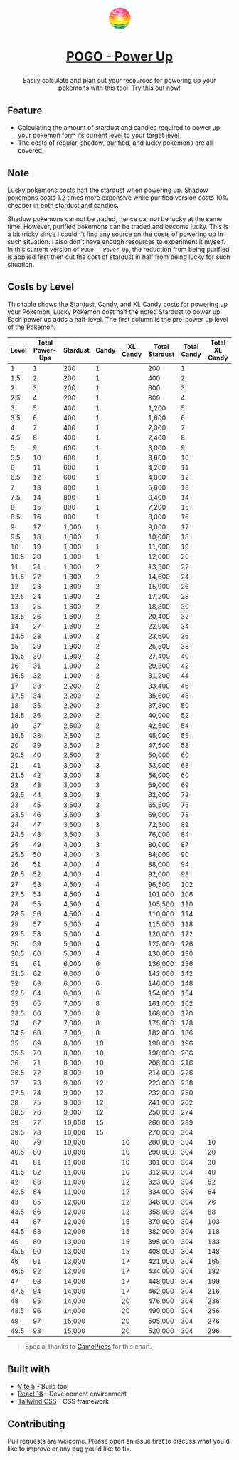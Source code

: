 <p align="center"><a href=""><img width="55" src="./public/candy.png"></a></p>

# <p align="center"><a href="">POGO - Power Up</a></p>

<p align="center">Easily calculate and plan out your resources for powering up your pokemons with this tool. <a href="">Try this out now!</a></p>

## Feature
- Calculating the amount of stardust and candies required to power up your pokemon form its current level to your target level
- The costs of regular, shadow, purified, and lucky pokemons are all covered

## Note

Lucky pokemons costs half the stardust when powering up. Shadow pokemons costs 1.2 times more expensive while purified version costs 10% cheaper in both stardust and candies.

Shadow pokemons cannot be traded, hence cannot be lucky at the same time. However, purified pokemons can be traded and become lucky. This is a bit tricky since I couldn't find any source on the costs of powering up in such situation. I also don't have enough resources to experiment it myself. In this current version of `POGO - Power Up`, the reduction from being purified is applied first then cut the cost of stardust in half from being lucky for such situation.

## Costs by Level

This table shows the Stardust, Candy, and XL Candy costs for powering up your Pokemon. Lucky Pokemon cost half the noted Stardust to power up. Each power up adds a half-level. The first column is the pre-power up level of the Pokemon.

| Level | Total Power-Ups | Stardust | Candy | XL Candy | Total Stardust | Total Candy | Total XL Candy |
|-------|-----------------|----------|-------|----------|----------------|-------------|----------------|
| 1     | 1               | 200      | 1     |          | 200            | 1           |                |
| 1.5   | 2               | 200      | 1     |          | 400            | 2           |                |
| 2     | 3               | 200      | 1     |          | 600            | 3           |                |
| 2.5   | 4               | 200      | 1     |          | 800            | 4           |                |
| 3     | 5               | 400      | 1     |          | 1,200          | 5           |                |
| 3.5   | 6               | 400      | 1     |          | 1,600          | 6           |                |
| 4     | 7               | 400      | 1     |          | 2,000          | 7           |                |
| 4.5   | 8               | 400      | 1     |          | 2,400          | 8           |                |
| 5     | 9               | 600      | 1     |          | 3,000          | 9           |                |
| 5.5   | 10              | 600      | 1     |          | 3,600          | 10          |                |
| 6     | 11              | 600      | 1     |          | 4,200          | 11          |                |
| 6.5   | 12              | 600      | 1     |          | 4,800          | 12          |                |
| 7     | 13              | 800      | 1     |          | 5,600          | 13          |                |
| 7.5   | 14              | 800      | 1     |          | 6,400          | 14          |                |
| 8     | 15              | 800      | 1     |          | 7,200          | 15          |                |
| 8.5   | 16              | 800      | 1     |          | 8,000          | 16          |                |
| 9     | 17              | 1,000    | 1     |          | 9,000          | 17          |                |
| 9.5   | 18              | 1,000    | 1     |          | 10,000         | 18          |                |
| 10    | 19              | 1,000    | 1     |          | 11,000         | 19          |                |
| 10.5  | 20              | 1,000    | 1     |          | 12,000         | 20          |                |
| 11    | 21              | 1,300    | 2     |          | 13,300         | 22          |                |
| 11.5  | 22              | 1,300    | 2     |          | 14,600         | 24          |                |
| 12    | 23              | 1,300    | 2     |          | 15,900         | 26          |                |
| 12.5  | 24              | 1,300    | 2     |          | 17,200         | 28          |                |
| 13    | 25              | 1,600    | 2     |          | 18,800         | 30          |                |
| 13.5  | 26              | 1,600    | 2     |          | 20,400         | 32          |                |
| 14    | 27              | 1,600    | 2     |          | 22,000         | 34          |                |
| 14.5  | 28              | 1,600    | 2     |          | 23,600         | 36          |                |
| 15    | 29              | 1,900    | 2     |          | 25,500         | 38          |                |
| 15.5  | 30              | 1,900    | 2     |          | 27,400         | 40          |                |
| 16    | 31              | 1,900    | 2     |          | 29,300         | 42          |                |
| 16.5  | 32              | 1,900    | 2     |          | 31,200         | 44          |                |
| 17    | 33              | 2,200    | 2     |          | 33,400         | 46          |                |
| 17.5  | 34              | 2,200    | 2     |          | 35,600         | 48          |                |
| 18    | 35              | 2,200    | 2     |          | 37,800         | 50          |                |
| 18.5  | 36              | 2,200    | 2     |          | 40,000         | 52          |                |
| 19    | 37              | 2,500    | 2     |          | 42,500         | 54          |                |
| 19.5  | 38              | 2,500    | 2     |          | 45,000         | 56          |                |
| 20    | 39              | 2,500    | 2     |          | 47,500         | 58          |                |
| 20.5  | 40              | 2,500    | 2     |          | 50,000         | 60          |                |
| 21    | 41              | 3,000    | 3     |          | 53,000         | 63          |                |
| 21.5  | 42              | 3,000    | 3     |          | 56,000         | 60          |                |
| 22    | 43              | 3,000    | 3     |          | 59,000         | 69          |                |
| 22.5  | 44              | 3,000    | 3     |          | 62,000         | 72          |                |
| 23    | 45              | 3,500    | 3     |          | 65,500         | 75          |                |
| 23.5  | 46              | 3,500    | 3     |          | 69,000         | 78          |                |
| 24    | 47              | 3,500    | 3     |          | 72,500         | 81          |                |
| 24.5  | 48              | 3,500    | 3     |          | 76,000         | 84          |                |
| 25    | 49              | 4,000    | 3     |          | 80,000         | 87          |                |
| 25.5  | 50              | 4,000    | 3     |          | 84,000         | 90          |                |
| 26    | 51              | 4,000    | 4     |          | 88,000         | 94          |                |
| 26.5  | 52              | 4,000    | 4     |          | 92,000         | 98          |                |
| 27    | 53              | 4,500    | 4     |          | 96,500         | 102         |                |
| 27.5  | 54              | 4,500    | 4     |          | 101,000        | 106         |                |
| 28    | 55              | 4,500    | 4     |          | 105,500        | 110         |                |
| 28.5  | 56              | 4,500    | 4     |          | 110,000        | 114         |                |
| 29    | 57              | 5,000    | 4     |          | 115,000        | 118         |                |
| 29.5  | 58              | 5,000    | 4     |          | 120,000        | 122         |                |
| 30    | 59              | 5,000    | 4     |          | 125,000        | 126         |                |
| 30.5  | 60              | 5,000    | 4     |          | 130,000        | 130         |                |
| 31    | 61              | 6,000    | 6     |          | 136,000        | 136         |                |
| 31.5  | 62              | 6,000    | 6     |          | 142,000        | 142         |                |
| 32    | 63              | 6,000    | 6     |          | 146,000        | 148         |                |
| 32.5  | 64              | 6,000    | 6     |          | 154,000        | 154         |                |
| 33    | 65              | 7,000    | 8     |          | 161,000        | 162         |                |
| 33.5  | 66              | 7,000    | 8     |          | 168,000        | 170         |                |
| 34    | 67              | 7,000    | 8     |          | 175,000        | 178         |                |
| 34.5  | 68              | 7,000    | 8     |          | 182,000        | 186         |                |
| 35    | 69              | 8,000    | 10    |          | 190,000        | 196         |                |
| 35.5  | 70              | 8,000    | 10    |          | 198,000        | 206         |                |
| 36    | 71              | 8,000    | 10    |          | 206,000        | 216         |                |
| 36.5  | 72              | 8,000    | 10    |          | 214,000        | 226         |                |
| 37    | 73              | 9,000    | 12    |          | 223,000        | 238         |                |
| 37.5  | 74              | 9,000    | 12    |          | 232,000        | 250         |                |
| 38    | 75              | 9,000    | 12    |          | 241,000        | 262         |                |
| 38.5  | 76              | 9,000    | 12    |          | 250,000        | 274         |                |
| 39    | 77              | 10,000   | 15    |          | 260,000        | 289         |                |
| 39.5  | 78              | 10,000   | 15    |          | 270,000        | 304         |                |
| 40    | 79              | 10,000   |       | 10       | 280,000        | 304         | 10             |
| 40.5  | 80              | 10,000   |       | 10       | 290,000        | 304         | 20             |
| 41    | 81              | 11,000   |       | 10       | 301,000        | 304         | 30             |
| 41.5  | 82              | 11,000   |       | 10       | 312,000        | 304         | 40             |
| 42    | 83              | 11,000   |       | 12       | 323,000        | 304         | 52             |
| 42.5  | 84              | 11,000   |       | 12       | 334,000        | 304         | 64             |
| 43    | 85              | 12,000   |       | 12       | 346,000        | 304         | 76             |
| 43.5  | 86              | 12,000   |       | 12       | 358,000        | 304         | 88             |
| 44    | 87              | 12,000   |       | 15       | 370,000        | 304         | 103            |
| 44.5  | 88              | 12,000   |       | 15       | 382,000        | 304         | 118            |
| 45    | 89              | 13,000   |       | 15       | 395,000        | 304         | 133            |
| 45.5  | 90              | 13,000   |       | 15       | 408,000        | 304         | 148            |
| 46    | 91              | 13,000   |       | 17       | 421,000        | 304         | 165            |
| 46.5  | 92              | 13,000   |       | 17       | 434,000        | 304         | 182            |
| 47    | 93              | 14,000   |       | 17       | 448,000        | 304         | 199            |
| 47.5  | 94              | 14,000   |       | 17       | 462,000        | 304         | 216            |
| 48    | 95              | 14,000   |       | 20       | 476,000        | 304         | 236            |
| 48.5  | 96              | 14,000   |       | 20       | 490,000        | 304         | 256            |
| 49    | 97              | 15,000   |       | 20       | 505,000        | 304         | 276            |
| 49.5  | 98              | 15,000   |       | 20       | 520,000        | 304         | 296            |

> Special thanks to [GamePress](https://gamepress.gg/pokemongo/power-up-costs) for this chart.

## Built with

- [Vite 5](https://vitejs.dev/) - Build tool
- [React 18](https://react.dev/) - Development environment
- [Tailwind CSS](https://tailwindcss.com/) - CSS framework

## Contributing

Pull requests are welcome. Please open an issue first to discuss what you'd like to improve or any bug you'd like to fix.